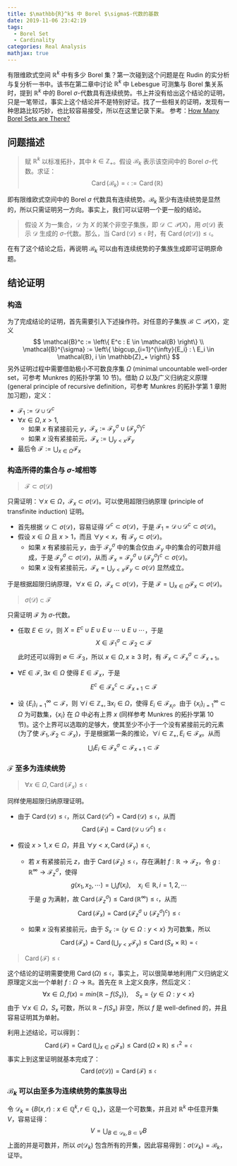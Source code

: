 ```yaml
---
title: $\mathbb{R}^k$ 中 Borel $\sigma$-代数的基数
date: 2019-11-06 23:42:19
tags: 
  - Borel Set
  - Cardinality
categories: Real Analysis
mathjax: true
---
```


有限维欧式空间 $\mathbb{R}^k$ 中有多少 Borel 集？第一次碰到这个问题是在 Rudin 的实分析与复分析一书中。该书在第二章中讨论 $\mathbb{R}^k$ 中 Lebesgue 可测集与 Borel 集关系时，提到 $\mathbb{R}^k$ 中的 Borel $\sigma$-代数具有连续统势。书上并没有给出这个结论的证明，只是一笔带过，事实上这个结论并不是特别好证。找了一些相关的证明，发现有一种思路比较巧妙，也比较容易接受，所以在这里记录下来。
参考：[How Many Borel Sets are There?](https://math.dartmouth.edu/archive/m103f08/public_html/borel-sets-soln.pdf)

<!--more-->

## 问题描述

> 赋 $\mathbb{R}^k$ 以标准拓扑，其中 $k \in \mathbb{Z}_+$。假设 $\mathcal{B}_k$ 表示该空间中的 Borel $\sigma$-代数。求证：
> $$
> \operatorname{Card}\left(\mathcal{B}_k\right) = \mathfrak{c} := \operatorname{Card}(\mathbb{R})
> $$

即有限维欧式空间中的 Borel $\sigma$ 代数具有连续统势。$\mathcal{B}_k$ 至少有连续统势是显然的，所以只需证明另一方向。事实上，我们可以证明一个更一般的结论。

> 假设 $X$ 为一集合，$\mathcal{D}$ 为 $X$ 的某个非空子集族，即 $\mathcal{D} \subset \mathcal{P}(X)$，用 $\sigma(\mathcal{D})$ 表示 $\mathcal{D}$ 生成的 $\sigma$-代数。那么，当 $\operatorname{Card}\left(\mathcal{D}\right) \leq \mathfrak{c}$ 时，有 $\operatorname{Card}\left(\sigma(\mathcal{D})\right) \leq \mathfrak{c}$。

在有了这个结论之后，再说明 $\mathcal{B}_k$ 可以由有连续统势的子集族生成即可证明原命题。

## 结论证明

### 构造

为了完成结论的证明，首先需要引入下述操作符。对任意的子集族 $\mathcal{B} \subset \mathcal{P}(X)$，定义
$$
\mathcal{B}^c := \left\{ E^c : E \in \mathcal{B} \right\} \\
\mathcal{B}^{\sigma} := \left\{ \bigcup_{i=1}^{\infty}{E_i} : \ E_i \in \mathcal{B}, i \in \mathbb{Z}_+ \right\}
$$
另外证明过程中需要借助极小不可数良序集 $\Omega$ (minimal uncountable well-order set，可参考 Munkres 的拓扑学第 10 节)。借助 $\Omega$ 以及广义归纳定义原理 (general principle of recursive definition，可参考 Munkres 的拓扑学第 1 章附加习题)，定义：

+ $\mathcal{F}_1 := \mathcal{D} \cup \mathcal{D}^c$
+ $\forall x \in \Omega, x > 1,$
  + 如果 $x$ 有紧接前元 $y$，$\mathcal{F}_x := \mathcal{F}_{y}^{\sigma} \cup (\mathcal{F}_{y}^{\sigma})^c$
  + 如果 $x$ 没有紧接前元，$\mathcal{F}_x := \bigcup_{y < x} \mathcal{F}_{y}$
+ 最后令 $\mathcal{F} := \bigcup_{x \in \Omega} \mathcal{F}_{x}$

### 构造所得的集合与 $\sigma$-域相等

> $\mathcal{F} \subset \sigma(\mathcal{D})$

只需证明：$\forall x \in \Omega$，$\mathcal{F}_x \subset \sigma(\mathcal{D})$。可以使用超限归纳原理 (principle of transfinite induction) 证明。

+ 首先根据 $\mathcal{D} \subset \sigma(\mathcal{D})$，容易证得 $\mathcal{D}^c \subset \sigma(\mathcal{D})$，于是 $\mathcal{F}_1 = \mathcal{D} \cup \mathcal{D}^c \subset \sigma(\mathcal{D})$。
+ 假设 $x \in \Omega$ 且 $x > 1$，而且 $\forall y < x$，有 $\mathcal{F}_y  \subset \sigma(\mathcal{D})$。
  + 如果 $x$ 有紧接前元 $y$，由于 $\mathcal{F}_{y}^{\sigma}$ 中的集合仅由 $\mathcal{F}_{y}$ 中的集合的可数并组成，于是  $\mathcal{F}_y^{\sigma}  \subset \sigma(\mathcal{D})$，从而 $\mathcal{F}_x = \mathcal{F}_{y}^{\sigma} \cup (\mathcal{F}_{y}^{\sigma})^c \subset \sigma(\mathcal{D})$。
  + 如果 $x$ 没有紧接前元，$\mathcal{F}_x = \bigcup_{y < x} \mathcal{F}_{y} \subset \sigma(\mathcal{D})$ 显然成立。

于是根据超限归纳原理，$\forall x \in \Omega$，$\mathcal{F}_x \subset \sigma(\mathcal{D})$，于是 $\mathcal{F} = \bigcup_{x \in \Omega} \mathcal{F}_{x} \subset \sigma(\mathcal{D})$。

> $\sigma(\mathcal{D}) \subset \mathcal{F}$

只需证明 $\mathcal{F}$ 为 $\sigma$-代数。

+ 任取 $E \in \mathcal{D}$，则 $X = E^c \cup E \cup E \cup \cdots \cup E \cup \cdots$，于是
  $$
  X \in \mathcal{F}_1^{\sigma} \subset \mathcal{F}_2 \subset \mathcal{F}
  $$
  此时还可以得到 $\varnothing  \in \mathcal{F}_3$，所以 $x\in \Omega, x \geq 3$ 时，有 $\mathcal{F}_x \subset \mathcal{F}_x^{\sigma} \subset \mathcal{F}_{x+1}$。

+ $\forall E \in \mathcal{F}, \exists x\in \Omega$ 使得 $E \in \mathcal{F}_x$，于是
  $$
  E^c \in \mathcal{F}_x^c \subset \mathcal{F}_{x+1} \subset \mathcal{F}
  $$

+ 设 $\{E_i\}_{i=1}^\infty \subset \mathcal{F}$，则 $\forall i \in \mathbb{Z}_+, \exists x_i \in \Omega$，使得 $E_i \in \mathcal{F}_{x_i}$。由于 $\{ x_i \}_{i=1}^{\infty} \subset \Omega$ 为可数集，$\{x_i\}$ 在 $\Omega$ 中必有上界 $x$ (同样参考 Munkres 的拓扑学第 10 节)。这个上界可以选取的足够大，使其至少不小于一个没有紧接前元的元素 (为了使 $\mathcal{F}_1, \mathcal{F}_2 \subset \mathcal{F}_x$)，于是根据第一条的推论，$\forall i \in \mathbb{Z}_+, E_i \in \mathcal{F}_x$。从而
  $$
  \bigcup_{i}{E_i} \in \mathcal{F}_x^{\sigma} \subset \mathcal{F}_{x+1} \subset \mathcal{F}
  $$

### $\mathcal{F}$ 至多为连续统势

> $\forall x \in \Omega, \operatorname{Card}\left(\mathcal{F}_x\right) \leq \mathfrak{c}$

同样使用超限归纳原理证明。

+ 由于 $\operatorname{Card}\left(\mathcal{D}\right) \leq \mathfrak{c}$，所以 $\operatorname{Card}\left(\mathcal{D}^c\right)=\operatorname{Card}\left(\mathcal{D}\right) \leq \mathfrak{c}$，从而
  $$
  \operatorname{Card}\left(\mathcal{F}_1\right) = \operatorname{Card}\left(\mathcal{D} \cup \mathcal{D}^c\right) \leq \mathfrak{c}
  $$

+ 假设 $x > 1, x \in \Omega$，并且 $\forall y < x, \operatorname{Card}\left(\mathcal{F}_y\right) \leq \mathfrak{c},$

  + 若 $x$ 有紧接前元 $z$，由于 $\operatorname{Card}\left(\mathcal{F}_z\right) \leq \mathfrak{c}$，存在满射 $f: \mathbb{R} \rightarrow \mathcal{F}_z$，令 $g:\mathbb{R}^{\infty} \rightarrow \mathcal{F}_z^{\sigma}$，使得
    $$
    g(x_1, x_2, \cdots) = \bigcup_i{f(x_i)}, \quad x_i \in \mathbb{R}, i = 1, 2, \cdots
    $$
    于是 $g$ 为满射，故 $\operatorname{Card}\left( \mathcal{F}_z^{\sigma} \right) \leq \operatorname{Card}\left( \mathbb{R}^{\infty} \right) \leq \mathfrak{c}$，从而
    $$
    \operatorname{Card}\left(\mathcal{F}_x\right) = \operatorname{Card}\left(\mathcal{F}_z^{\sigma} \cup (\mathcal{F}_z^{\sigma})^c\right) \leq \mathfrak{c}
    $$

  + 如果 $x$ 没有紧接前元，由于 $S_x := \{y\in \Omega:y<x\}$ 为可数集，所以
    $$
    \operatorname{Card}\left(\mathcal{F}_x\right) = \operatorname{Card}\left( \bigcup_{y < x} \mathcal{F}_{y} \right) \leq \operatorname{Card}\left(S_x \times \mathbb{R}\right) = \mathfrak{c}
    $$

> $\operatorname{Card}\left(\mathcal{F}\right) \leq \mathfrak{c}$ 

这个结论的证明需要使用 $\operatorname{Card}\left(\Omega\right) \leq \mathfrak{c}$，事实上，可以很简单地利用广义归纳定义原理定义出一个单射 $f: \Omega \rightarrow \mathbb{R}$。首先在 $\mathbb{R}$ 上定义良序，然后定义：
$$
\forall x \in \Omega, f(x) = min\left\{ \mathbb{R} - f(S_x) \right\}, \quad S_x = \{y\in \Omega:y < x \}
$$
由于 $\forall x \in \Omega$，$S_x$ 可数，所以 $\mathbb{R} - f(S_x)$ 非空，所以 $f$ 是 well-defined 的，并且容易证明其为单射。

利用上述结论，可以得到：
$$
\operatorname{Card}\left(\mathcal{F}\right) = \operatorname{Card}\left( \bigcup_{x \in \Omega} \mathcal{F}_{x} \right) \leq \operatorname{Card}\left(\Omega \times \mathbb{R}\right) \leq \mathfrak{c}^2 = \mathfrak{c}
$$
事实上到这里证明就基本完成了：
$$
\operatorname{Card}\left(\sigma(\mathcal{D})\right) = \operatorname{Card}\left(\mathcal{F}\right) \leq \mathfrak{c}
$$

### $\mathcal{B}_k$ 可以由至多为连续统势的集族导出

令 $\mathcal{D}_k = \left\{ B(x, r) : x \in \mathbb{Q}^k, r \in \mathbb{Q}_+ \right\}$，这是一个可数集，并且对 $\mathbb{R}^k$ 中任意开集 $V$，容易证得：
$$
V = \bigcup_{B \in \mathcal{D}_k, B \subset V} B
$$
上面的并是可数并，所以 $\sigma(\mathcal{D}_k)$ 包含所有的开集，因此容易得到：$\sigma(\mathcal{D}_k) = \mathcal{B}_k$，证毕。
